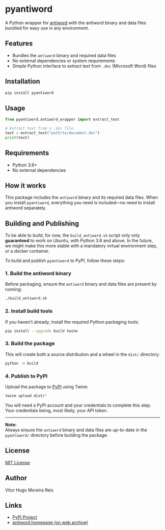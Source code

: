 # pyantiword

A Python wrapper for [antiword](https://web.archive.org/web/20221207132720/http://www.winfield.demon.nl/) with the antiword binary and data files bundled for easy use in any environment.

## Features

- Bundles the `antiword` binary and required data files
- No external dependencies or system requirements
- Simple Python interface to extract text from `.doc` (Microsoft Word) files

## Installation

```sh
pip install pyantiword
```

## Usage

```python
from pyantiword.antiword_wrapper import extract_text

# Extract text from a .doc file
text = extract_text("path/to/document.doc")
print(text)
```

## Requirements

- Python 3.6+
- No external dependencies

## How it works

This package includes the `antiword` binary and its required data files. When you install `pyantiword`, everything you need is included—no need to install antiword separately.

## Building and Publishing

To be able to build, for now, the ``build_antiword.sh`` script only only **guaranteed** to work on Ubuntu, with Python 3.6 and above.
In the future, we might make this more stable with a mandatory virtual environment step, or a docker container.

To build and publish `pyantiword` to PyPI, follow these steps:

### 1. Build the antiword binary

Before packaging, ensure the `antiword` binary and data files are present by running:

```sh
./build_antiword.sh
```

### 2. Install build tools

If you haven't already, install the required Python packaging tools:

```sh
pip install --upgrade build twine
```

### 3. Build the package

This will create both a source distribution and a wheel in the `dist/` directory:

```sh
python -m build
```

### 4. Publish to PyPI

Upload the package to [PyPI](https://pypi.org/) using Twine:

```sh
twine upload dist/*
```

You will need a PyPI account and your credentials to complete this step. Your credentials being, most likely, your API token.

---

**Note:**  
Always ensure the `antiword` binary and data files are up-to-date in the `pyantiword/` directory before building the package.


## License

[MIT License](LICENSE)

## Author

Vitor Hugo Moreira Reis

## Links

- [PyPI Project](https://pypi.org/project/pyantiword/)
- [antiword homepage (on web archive)](https://web.archive.org/web/20221207132720/http://www.winfield.demon.nl/)